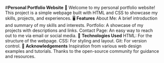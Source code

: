 #**Personal Portfolio Website** 🌟
Welcome to my personal portfolio website! This project is a simple webpage built with HTML and CSS to showcase my skills, projects, and experiences. 
🖥️ **Features**
About Me: A brief introduction and summary of my skills and interests.
Portfolio: A showcase of my projects with descriptions and links.
Contact Page: An easy way to reach out to me via email or social media.
🎨 **Technologies Used**
HTML: For the structure of the webpage.
CSS: For styling and layout.
Git: For version control.
🎉 **Acknowledgements**
Inspiration from various web design examples and tutorials.
Thanks to the open-source community for guidance and resources.
